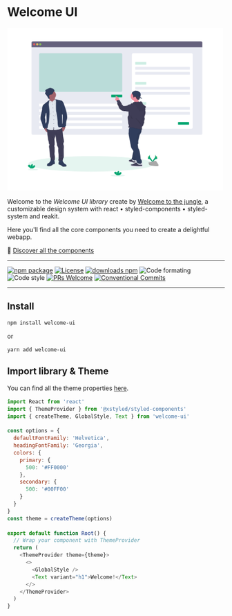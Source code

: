 # Welcome UI

<img src="assets/readme.png" width="500" />

Welcome to the _Welcome UI library_ create by [Welcome to the jungle](https://www.welcometothejungle.co), a customizable design system with react • styled-components • styled-system and reakit.

Here you'll find all the core components you need to create a delightful webapp.

🌴 [Discover all the components](http://welcome-ui.com)

---

[![npm package](https://img.shields.io/npm/v/welcome-ui/latest.svg)](https://www.npmjs.com/package/welcome-ui) [![License](https://img.shields.io/npm/l/welcome-ui.svg)](https://github.com/WTTJ/welcome-ui/blob/master/LICENSE) [![downloads npm](https://img.shields.io/npm/dw/welcome-ui.svg)](https://www.npmjs.com/package/welcome-ui) ![Code formating](https://img.shields.io/badge/code%20formating-prettier-blue.svg) ![Code style](https://img.shields.io/badge/code%20style-styled--components-ff69b4.svg) [![PRs Welcome](https://img.shields.io/badge/PRs-welcome-mediumspringgreen.svg)](https://github.com/WTTJ/welcome-ui/blob/master/CONTRIBUTING.md) [![Conventional Commits](https://img.shields.io/badge/Conventional%20Commits-1.0.0-yellow.svg)](https://conventionalcommits.org)

---

## Install

```bash
npm install welcome-ui
```

or

```bash
yarn add welcome-ui
```

## Import library & Theme

You can find all the theme properties [here](http://welcome-ui.com/theming/theme-values).

```js
import React from 'react'
import { ThemeProvider } from '@xstyled/styled-components'
import { createTheme, GlobalStyle, Text } from 'welcome-ui'

const options = {
  defaultFontFamily: 'Helvetica',
  headingFontFamily: 'Georgia',
  colors: {
    primary: {
      500: '#FF0000'
    },
    secondary: {
      500: '#00FF00'
    }
  }
}
const theme = createTheme(options)

export default function Root() {
  // Wrap your component with ThemeProvider
  return (
    <ThemeProvider theme={theme}>
      <>
        <GlobalStyle />
        <Text variant="h1">Welcome!</Text>
      </>
    </ThemeProvider>
  )
}
```
